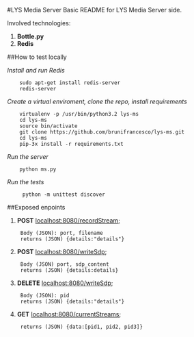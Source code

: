 #LYS Media Server
Basic README for LYS Media Server side.

Involved technologies:

1. **Bottle.py**
2. **Redis**

##How to test locally

*Install and run Redis*
		
		sudo apt-get install redis-server
		redis-server

*Create a virtual enviroment, clone the repo, install requirements*

		virtualenv -p /usr/bin/python3.2 lys-ms
		cd lys-ms
		source bin/activate
		git clone https://github.com/brunifrancesco/lys-ms.git
		cd lys-ms
		pip-3x install -r requirements.txt

*Run the server*
		
		python ms.py

*Run the tests*
	
		 python -m unittest discover

##Exposed enpoints

1. **POST** <localhost:8080/recordStream>; 
		
		Body (JSON): port, filename
		returns (JSON) {details:"details"}

2. **POST** <localhost:8080/writeSdp>;
	
		Body (JSON) port, sdp_content
		returns (JSON) {details:details}

		
3. **DELETE** <localhost:8080/writeSdp>;

	
		Body (JSON): pid
		returns (JSON) {details:"details"}

4. **GET** <localhost:8080/currentStreams>; 
	
	
		returns (JSON) {data:[pid1, pid2, pid3]}
